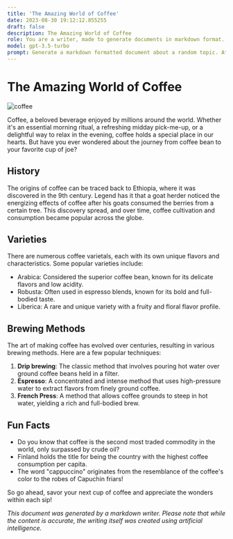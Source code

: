 ```yaml
---
title: 'The Amazing World of Coffee'
date: 2023-08-30 19:12:12.855255
draft: false
description: The Amazing World of Coffee
role: You are a writer, made to generate documents in markdown format. It is very important that all of the documents you generate are in valid markdown format.
model: gpt-3.5-turbo
prompt: Generate a markdown formatted document about a random topic. At the bottom, include a disclaimer explaining that the document was generated by you. The first line of the document should be the title. Make sure that the entire document is in proper markdown format, using a mix of various tags to make the document visually appealing.
---
```


# The Amazing World of Coffee

![coffee](https://images.unsplash.com/photo-1504707748692-e12bc7c9c72e?ixid=MnwxMjA3fDB8MHxzZWFyY2h8MXx8Y29mZmVlfGVufDB8fDB8fA%3D%3D&ixlib=rb-1.2.1&w=1000&q=80)

Coffee, a beloved beverage enjoyed by millions around the world. Whether it's an essential morning ritual, a refreshing midday pick-me-up, or a delightful way to relax in the evening, coffee holds a special place in our hearts. But have you ever wondered about the journey from coffee bean to your favorite cup of joe?

## History

The origins of coffee can be traced back to Ethiopia, where it was discovered in the 9th century. Legend has it that a goat herder noticed the energizing effects of coffee after his goats consumed the berries from a certain tree. This discovery spread, and over time, coffee cultivation and consumption became popular across the globe.

## Varieties

There are numerous coffee varietals, each with its own unique flavors and characteristics. Some popular varieties include:

- Arabica: Considered the superior coffee bean, known for its delicate flavors and low acidity.
- Robusta: Often used in espresso blends, known for its bold and full-bodied taste.
- Liberica: A rare and unique variety with a fruity and floral flavor profile.

## Brewing Methods

The art of making coffee has evolved over centuries, resulting in various brewing methods. Here are a few popular techniques:

1. **Drip brewing**: The classic method that involves pouring hot water over ground coffee beans held in a filter.
2. **Espresso**: A concentrated and intense method that uses high-pressure water to extract flavors from finely ground coffee.
3. **French Press**: A method that allows coffee grounds to steep in hot water, yielding a rich and full-bodied brew.

## Fun Facts

- Do you know that coffee is the second most traded commodity in the world, only surpassed by crude oil?
- Finland holds the title for being the country with the highest coffee consumption per capita.
- The word "cappuccino" originates from the resemblance of the coffee's color to the robes of Capuchin friars!

So go ahead, savor your next cup of coffee and appreciate the wonders within each sip!

_This document was generated by a markdown writer. Please note that while the content is accurate, the writing itself was created using artificial intelligence._